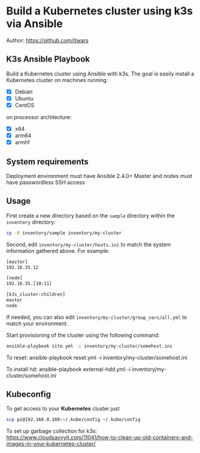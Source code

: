 # Build a Kubernetes cluster using k3s via Ansible

Author: <https://github.com/itwars>

## K3s Ansible Playbook

Build a Kubernetes cluster using Ansible with k3s. The goal is easily install a Kubernetes cluster on machines running:

- [X] Debian
- [X] Ubuntu
- [X] CentOS

on processor architecture:

- [X] x64
- [X] arm64
- [X] armhf

## System requirements

Deployment environment must have Ansible 2.4.0+
Master and nodes must have passwordless SSH access

## Usage

First create a new directory based on the `sample` directory within the `inventory` directory:

```bash
cp -R inventory/sample inventory/my-cluster
```

Second, edit `inventory/my-cluster/hosts.ini` to match the system information gathered above. For example:

```bash
[master]
192.16.35.12

[node]
192.16.35.[10:11]

[k3s_cluster:children]
master
node
```

If needed, you can also edit `inventory/my-cluster/group_vars/all.yml` to match your environment.

Start provisioning of the cluster using the following command:

```bash
ansible-playbook site.yml -i inventory/my-cluster/somehost.ini
```

To reset:
ansible-playbook reset.yml -i inventory/my-cluster/somehost.ini

To install hd:
ansible-playbook external-hdd.yml -i inventory/my-cluster/somehost.ini

## Kubeconfig

To get access to your **Kubernetes** cluster just

```bash
scp pi@192.168.0.180:~/.kube/config ~/.kube/config
```

To set up garbage collection for k3s:
https://www.cloudsavvyit.com/11041/how-to-clean-up-old-containers-and-images-in-your-kubernetes-cluster/
